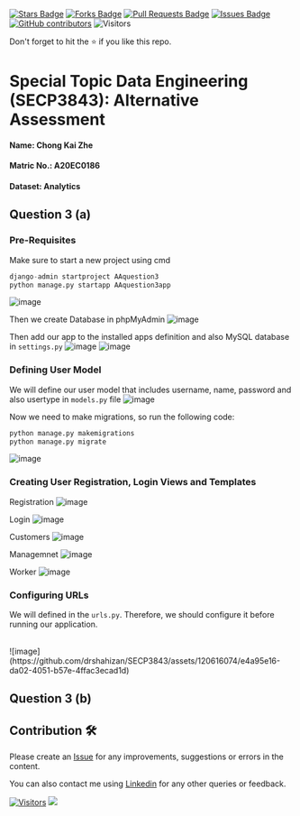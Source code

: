 <a href="https://github.com/drshahizan/SECP3843/stargazers"><img src="https://img.shields.io/github/stars/drshahizan/SECP3843" alt="Stars Badge"/></a>
<a href="https://github.com/drshahizan/SECP3843/network/members"><img src="https://img.shields.io/github/forks/drshahizan/SECP3843" alt="Forks Badge"/></a>
<a href="https://github.com/drshahizan/SECP3843/pulls"><img src="https://img.shields.io/github/issues-pr/drshahizan/SECP3843" alt="Pull Requests Badge"/></a>
<a href="https://github.com/drshahizan/SECP3843/issues"><img src="https://img.shields.io/github/issues/drshahizan/SECP3843" alt="Issues Badge"/></a>
<a href="https://github.com/drshahizan/SECP3843/graphs/contributors"><img alt="GitHub contributors" src="https://img.shields.io/github/contributors/drshahizan/SECP3843?color=2b9348"></a>
![Visitors](https://api.visitorbadge.io/api/visitors?path=https%3A%2F%2Fgithub.com%2Fdrshahizan%2FSECP3843&labelColor=%23d9e3f0&countColor=%23697689&style=flat)

Don't forget to hit the :star: if you like this repo.

# Special Topic Data Engineering (SECP3843): Alternative Assessment

#### Name: Chong Kai Zhe
#### Matric No.: A20EC0186
#### Dataset: Analytics

## Question 3 (a)
### Pre-Requisites
Make sure to start a new project using cmd
```python
django-admin startproject AAquestion3
python manage.py startapp AAquestion3app
```
![image](https://github.com/drshahizan/SECP3843/assets/120616074/a5785d3e-cc51-40c6-bd88-3673d9824dd5)

Then we create Database in phpMyAdmin
![image](https://github.com/drshahizan/SECP3843/assets/120616074/bf9e8282-2064-430f-91e7-98f6af349db3)

Then add our app to the installed apps definition and also MySQL database in `settings.py`
![image](https://github.com/drshahizan/SECP3843/assets/120616074/c97bc91f-37e6-48d4-9f13-990e90007a7c)
![image](https://github.com/drshahizan/SECP3843/assets/120616074/ff34254e-06f5-4868-ade5-ea6afc490482)

### Defining User Model

We will define our user model that includes username, name, password and also usertype in `models.py` file
![image](https://github.com/drshahizan/SECP3843/assets/120616074/7299be12-f2d5-4903-96dd-a6c91971516f)

Now we need to make migrations, so run the following code:

```python
python manage.py makemigrations
python manage.py migrate
```
![image](https://github.com/drshahizan/SECP3843/assets/120616074/2a57ccd6-c4b5-41bf-8f82-cfe31f99d24c)

### Creating User Registration, Login Views and Templates

Registration
![image](https://github.com/drshahizan/SECP3843/assets/120616074/342c721e-051d-41d3-9e9c-065bb8456e87)

Login
![image](https://github.com/drshahizan/SECP3843/assets/120616074/6804bd41-44a6-46b4-bd98-d4c351bdbcff)

Customers
![image](https://github.com/drshahizan/SECP3843/assets/120616074/8c0b6750-fbdc-4200-bc3f-a054f550fa97)

Managemnet
![image](https://github.com/drshahizan/SECP3843/assets/120616074/4af7e6bd-bb46-42e8-be2b-bcfbb0d47f78)

Worker
![image](https://github.com/drshahizan/SECP3843/assets/120616074/f556c28d-0fba-45d2-92e9-46f0afa77311)

### Configuring URLs

 We will defined in the `urls.py`. Therefore, we should configure it before running our application.

<br>
![image](https://github.com/drshahizan/SECP3843/assets/120616074/e4a95e16-da02-4051-b57e-4ffac3ecad1d)

## Question 3 (b)


## Contribution 🛠️
Please create an [Issue](https://github.com/drshahizan/special-topic-data-engineering/issues) for any improvements, suggestions or errors in the content.

You can also contact me using [Linkedin](https://www.linkedin.com/in/drshahizan/) for any other queries or feedback.

[![Visitors](https://api.visitorbadge.io/api/visitors?path=https%3A%2F%2Fgithub.com%2Fdrshahizan&labelColor=%23697689&countColor=%23555555&style=plastic)](https://visitorbadge.io/status?path=https%3A%2F%2Fgithub.com%2Fdrshahizan)
![](https://hit.yhype.me/github/profile?user_id=81284918)



